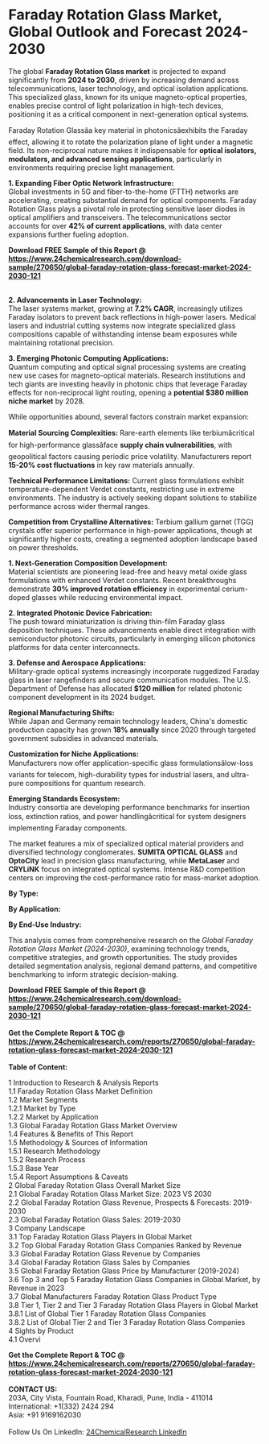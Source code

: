<h1>Faraday Rotation Glass Market, Global Outlook and Forecast 2024-2030</h1><p>The global <strong>Faraday Rotation Glass market</strong> is projected to expand significantly from <strong>2024 to 2030</strong>, driven by increasing demand across telecommunications, laser technology, and optical isolation applications. This specialized glass, known for its unique magneto-optical properties, enables precise control of light polarization in high-tech devices, positioning it as a critical component in next-generation optical systems.</p><p>Faraday Rotation Glassâa key material in photonicsâexhibits the Faraday effect, allowing it to rotate the polarization plane of light under a magnetic field. Its non-reciprocal nature makes it indispensable for <strong>optical isolators, modulators, and advanced sensing applications</strong>, particularly in environments requiring precise light management.</p><p><strong>1. Expanding Fiber Optic Network Infrastructure:</strong><br>
Global investments in 5G and fiber-to-the-home (FTTH) networks are accelerating, creating substantial demand for optical components. Faraday Rotation Glass plays a pivotal role in protecting sensitive laser diodes in optical amplifiers and transceivers. The telecommunications sector accounts for over <strong>42% of current applications</strong>, with data center expansions further fueling adoption.</p><div><b>Download FREE Sample of this Report @ 
            <a href="https://www.24chemicalresearch.com/download-sample/270650/global-faraday-rotation-glass-forecast-market-2024-2030-121">
            https://www.24chemicalresearch.com/download-sample/270650/global-faraday-rotation-glass-forecast-market-2024-2030-121</a></b></div><br><p><strong>2. Advancements in Laser Technology:</strong><br>
The laser systems market, growing at <strong>7.2% CAGR</strong>, increasingly utilizes Faraday isolators to prevent back reflections in high-power lasers. Medical lasers and industrial cutting systems now integrate specialized glass compositions capable of withstanding intense beam exposures while maintaining rotational precision.</p><p><strong>3. Emerging Photonic Computing Applications:</strong><br>
Quantum computing and optical signal processing systems are creating new use cases for magneto-optical materials. Research institutions and tech giants are investing heavily in photonic chips that leverage Faraday effects for non-reciprocal light routing, opening a <strong>potential $380 million niche market</strong> by 2028.</p><p>While opportunities abound, several factors constrain market expansion:</p><p><strong>Material Sourcing Complexities:</strong> Rare-earth elements like terbiumâcritical for high-performance glassâface <strong>supply chain vulnerabilities</strong>, with geopolitical factors causing periodic price volatility. Manufacturers report <strong>15-20% cost fluctuations</strong> in key raw materials annually.</p><p><strong>Technical Performance Limitations:</strong> Current glass formulations exhibit temperature-dependent Verdet constants, restricting use in extreme environments. The industry is actively seeking dopant solutions to stabilize performance across wider thermal ranges.</p><p><strong>Competition from Crystalline Alternatives:</strong> Terbium gallium garnet (TGG) crystals offer superior performance in high-power applications, though at significantly higher costs, creating a segmented adoption landscape based on power thresholds.</p><p><strong>1. Next-Generation Composition Development:</strong><br>
Material scientists are pioneering lead-free and heavy metal oxide glass formulations with enhanced Verdet constants. Recent breakthroughs demonstrate <strong>30% improved rotation efficiency</strong> in experimental cerium-doped glasses while reducing environmental impact.</p><p><strong>2. Integrated Photonic Device Fabrication:</strong><br>
The push toward miniaturization is driving thin-film Faraday glass deposition techniques. These advancements enable direct integration with semiconductor photonic circuits, particularly in emerging silicon photonics platforms for data center interconnects.</p><p><strong>3. Defense and Aerospace Applications:</strong><br>
Military-grade optical systems increasingly incorporate ruggedized Faraday glass in laser rangefinders and secure communication modules. The U.S. Department of Defense has allocated <strong>$120 million</strong> for related photonic component development in its 2024 budget.</p><p><strong>Regional Manufacturing Shifts:</strong><br>
	While Japan and Germany remain technology leaders, China's domestic production capacity has grown <strong>18% annually</strong> since 2020 through targeted government subsidies in advanced materials.</p><p><strong>Customization for Niche Applications:</strong><br>
	Manufacturers now offer application-specific glass formulationsâlow-loss variants for telecom, high-durability types for industrial lasers, and ultra-pure compositions for quantum research.</p><p><strong>Emerging Standards Ecosystem:</strong><br>
	Industry consortia are developing performance benchmarks for insertion loss, extinction ratios, and power handlingâcritical for system designers implementing Faraday components.</p><p>The market features a mix of specialized optical material providers and diversified technology conglomerates. <strong>SUMITA OPTICAL GLASS</strong> and <strong>OptoCity</strong> lead in precision glass manufacturing, while <strong>MetaLaser</strong> and <strong>CRYLiNK</strong> focus on integrated optical systems. Intense R&amp;D competition centers on improving the cost-performance ratio for mass-market adoption.</p><p><strong>By Type:</strong></p><p><strong>By Application:</strong></p><p><strong>By End-Use Industry:</strong></p><p>This analysis comes from comprehensive research on the <em>Global Faraday Rotation Glass Market (2024-2030)</em>, examining technology trends, competitive strategies, and growth opportunities. The study provides detailed segmentation analysis, regional demand patterns, and competitive benchmarking to inform strategic decision-making.</p><div><b>Download FREE Sample of this Report @ 
            <a href="https://www.24chemicalresearch.com/download-sample/270650/global-faraday-rotation-glass-forecast-market-2024-2030-121">
            https://www.24chemicalresearch.com/download-sample/270650/global-faraday-rotation-glass-forecast-market-2024-2030-121</a></b></div><br><div><b>Get the Complete Report & TOC @ 
            <a href="https://www.24chemicalresearch.com/reports/270650/global-faraday-rotation-glass-forecast-market-2024-2030-121">
            https://www.24chemicalresearch.com/reports/270650/global-faraday-rotation-glass-forecast-market-2024-2030-121</a></b></div><br>
            <b>Table of Content:</b><p>1 Introduction to Research & Analysis Reports<br />
    1.1 Faraday Rotation Glass Market Definition<br />
    1.2 Market Segments<br />
        1.2.1 Market by Type<br />
        1.2.2 Market by Application<br />
    1.3 Global Faraday Rotation Glass Market Overview<br />
    1.4 Features & Benefits of This Report<br />
    1.5 Methodology & Sources of Information<br />
        1.5.1 Research Methodology<br />
        1.5.2 Research Process<br />
        1.5.3 Base Year<br />
        1.5.4 Report Assumptions & Caveats<br />
2 Global Faraday Rotation Glass Overall Market Size<br />
    2.1 Global Faraday Rotation Glass Market Size: 2023 VS 2030<br />
    2.2 Global Faraday Rotation Glass Revenue, Prospects & Forecasts: 2019-2030<br />
    2.3 Global Faraday Rotation Glass Sales: 2019-2030<br />
3 Company Landscape<br />
    3.1 Top Faraday Rotation Glass Players in Global Market<br />
    3.2 Top Global Faraday Rotation Glass Companies Ranked by Revenue<br />
    3.3 Global Faraday Rotation Glass Revenue by Companies<br />
    3.4 Global Faraday Rotation Glass Sales by Companies<br />
    3.5 Global Faraday Rotation Glass Price by Manufacturer (2019-2024)<br />
    3.6 Top 3 and Top 5 Faraday Rotation Glass Companies in Global Market, by Revenue in 2023<br />
    3.7 Global Manufacturers Faraday Rotation Glass Product Type<br />
    3.8 Tier 1, Tier 2 and Tier 3 Faraday Rotation Glass Players in Global Market<br />
        3.8.1 List of Global Tier 1 Faraday Rotation Glass Companies<br />
        3.8.2 List of Global Tier 2 and Tier 3 Faraday Rotation Glass Companies<br />
4 Sights by Product<br />
    4.1 Overvi</p><div><b>Get the Complete Report & TOC @ 
            <a href="https://www.24chemicalresearch.com/reports/270650/global-faraday-rotation-glass-forecast-market-2024-2030-121">
            https://www.24chemicalresearch.com/reports/270650/global-faraday-rotation-glass-forecast-market-2024-2030-121</a></b></div><br><b>CONTACT US:</b><br>
            203A, City Vista, Fountain Road, Kharadi, Pune, India - 411014<br>
            International: +1(332) 2424 294<br>
            Asia: +91 9169162030 <br><br>
            Follow Us On LinkedIn: <a href="https://www.linkedin.com/company/24chemicalresearch/">24ChemicalResearch LinkedIn</a>